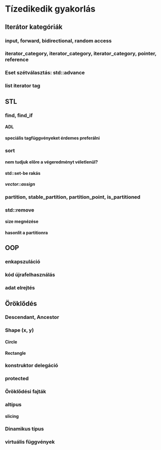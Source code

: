 # Tízedikedik gyakorlás

## Iterátor kategóriák
### input, forward, bidirectional, random access
### iterator_category, iterator_category, iterator_category, pointer, reference
### Eset szétválasztás: std::advance
### list iterator tag

## STL
### find, find_if
#### ADL
#### speciális tagfüggvényeket érdemes preferálni

### sort
#### nem tudjuk előre a végeredményt véletlenül?
#### std::set-be rakás
##### vector::assign

### partition, stable_partition, partition_point, is_partitioned

### std::remove
#### size megnézése
#### hasonlít a partitionra

## OOP
### enkapszuláció
### kód újrafelhasználás
### adat elrejtés

## Öröklődés
### Descendant, Ancestor

### Shape (x, y)
#### Circle
#### Rectangle

### konstruktor delegáció
### protected
### Öröklődési fajták
### altípus
#### slicing

### Dinamikus típus
### virtuális függvények
